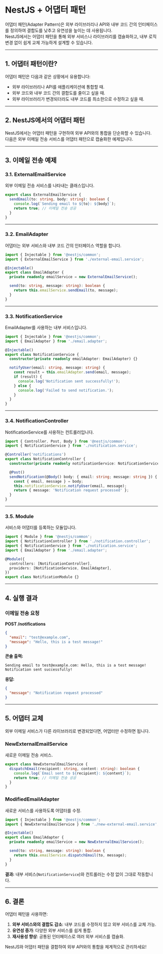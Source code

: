 
# NestJS + 어댑터 패턴

어댑터 패턴(Adapter Pattern)은 외부 라이브러리나 API와 내부 코드 간의 인터페이스를 정의하여 결합도를 낮추고 유연성을 높이는 데 사용됩니다.  
NestJS에서는 어댑터 패턴을 통해 외부 서비스나 라이브러리를 캡슐화하고, 내부 로직 변경 없이 쉽게 교체 가능하게 설계할 수 있습니다.

---

## 1. 어댑터 패턴이란?

어댑터 패턴은 다음과 같은 상황에서 유용합니다:
- 외부 라이브러리나 API를 애플리케이션에 통합할 때.
- 외부 코드와 내부 코드 간의 결합도를 줄이고 싶을 때.
- 외부 라이브러리가 변경되더라도 내부 코드를 최소한으로 수정하고 싶을 때.

---

## 2. NestJS에서의 어댑터 패턴

NestJS에서는 어댑터 패턴을 구현하여 외부 API와의 통합을 단순화할 수 있습니다.  
다음은 외부 이메일 전송 서비스를 어댑터 패턴으로 캡슐화한 예제입니다.

---

## 3. 이메일 전송 예제

### 3.1. ExternalEmailService
외부 이메일 전송 서비스를 나타내는 클래스입니다.

```typescript
export class ExternalEmailService {
  sendEmail(to: string, body: string): boolean {
    console.log(`Sending email to ${to}: ${body}`);
    return true; // 이메일 전송 성공
  }
}
```

---

### 3.2. EmailAdapter
어댑터는 외부 서비스와 내부 코드 간의 인터페이스 역할을 합니다.

```typescript
import { Injectable } from '@nestjs/common';
import { ExternalEmailService } from './external-email.service';

@Injectable()
export class EmailAdapter {
  private readonly emailService = new ExternalEmailService();

  send(to: string, message: string): boolean {
    return this.emailService.sendEmail(to, message);
  }
}
```

---

### 3.3. NotificationService
EmailAdapter를 사용하는 내부 서비스입니다.

```typescript
import { Injectable } from '@nestjs/common';
import { EmailAdapter } from './email.adapter';

@Injectable()
export class NotificationService {
  constructor(private readonly emailAdapter: EmailAdapter) {}

  notifyUser(email: string, message: string) {
    const result = this.emailAdapter.send(email, message);
    if (result) {
      console.log('Notification sent successfully!');
    } else {
      console.log('Failed to send notification.');
    }
  }
}
```

---

### 3.4. NotificationController
NotificationService를 사용하는 컨트롤러입니다.

```typescript
import { Controller, Post, Body } from '@nestjs/common';
import { NotificationService } from './notification.service';

@Controller('notifications')
export class NotificationController {
  constructor(private readonly notificationService: NotificationService) {}

  @Post()
  sendNotification(@Body() body: { email: string; message: string }) {
    const { email, message } = body;
    this.notificationService.notifyUser(email, message);
    return { message: 'Notification request processed' };
  }
}
```

---

### 3.5. Module
서비스와 어댑터를 등록하는 모듈입니다.

```typescript
import { Module } from '@nestjs/common';
import { NotificationController } from './notification.controller';
import { NotificationService } from './notification.service';
import { EmailAdapter } from './email.adapter';

@Module({
  controllers: [NotificationController],
  providers: [NotificationService, EmailAdapter],
})
export class NotificationModule {}
```

---

## 4. 실행 결과

### 이메일 전송 요청
**POST /notifications**
```json
{
  "email": "test@example.com",
  "message": "Hello, this is a test message!"
}
```

**콘솔 출력:**
```
Sending email to test@example.com: Hello, this is a test message!
Notification sent successfully!
```

**응답:**
```json
{
  "message": "Notification request processed"
}
```

---

## 5. 어댑터 교체

외부 이메일 서비스가 다른 라이브러리로 변경되었다면, 어댑터만 수정하면 됩니다.

### NewExternalEmailService
새로운 이메일 전송 서비스.

```typescript
export class NewExternalEmailService {
  dispatchEmail(recipient: string, content: string): boolean {
    console.log(`Email sent to ${recipient}: ${content}`);
    return true; // 이메일 전송 성공
  }
}
```

### ModifiedEmailAdapter
새로운 서비스를 사용하도록 어댑터를 수정.

```typescript
import { Injectable } from '@nestjs/common';
import { NewExternalEmailService } from './new-external-email.service';

@Injectable()
export class EmailAdapter {
  private readonly emailService = new NewExternalEmailService();

  send(to: string, message: string): boolean {
    return this.emailService.dispatchEmail(to, message);
  }
}
```

**결과:** 내부 서비스(`NotificationService`)와 컨트롤러는 수정 없이 그대로 작동합니다.

---

## 6. 결론

어댑터 패턴을 사용하면:
1. **외부 서비스와의 결합도 감소**: 내부 코드를 수정하지 않고 외부 서비스를 교체 가능.
2. **유연성 증가**: 다양한 외부 서비스를 쉽게 통합.
3. **재사용성 향상**: 공통된 인터페이스로 여러 외부 서비스를 캡슐화.

NestJS와 어댑터 패턴을 결합하여 외부 API와의 통합을 체계적으로 관리하세요!
